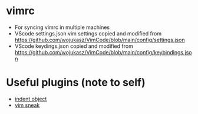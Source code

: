 # vimrc
- For syncing vimrc in multiple machines
- VScode settings.json vim settings copied and modified from https://github.com/wojukasz/VimCode/blob/main/config/settings.json
- VScode keydings.json copied and modified from https://github.com/wojukasz/VimCode/blob/main/config/keybindings.json

# Useful plugins (note to self)
- [indent object](https://github.com/VSCodeVim/Vim?tab=readme-ov-file#vim-indent-object)
- [vim sneak](https://github.com/VSCodeVim/Vim?tab=readme-ov-file#vim-sneak)
